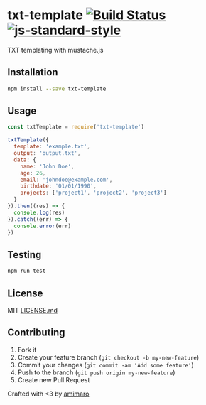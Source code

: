# txt-template [![Build Status](https://secure.travis-ci.org/amimaro/txt-template.svg?branch=master)](https://travis-ci.org/amimaro/txt-template) [![js-standard-style](https://img.shields.io/badge/code%20style-standard-brightgreen.svg?style=flat)](https://github.com/feross/standard)

TXT templating with mustache.js

## Installation

```bash
npm install --save txt-template
```

## Usage

```javascript
const txtTemplate = require('txt-template')

txtTemplate({
  template: 'example.txt',
  output: 'output.txt',
  data: {
    name: 'John Doe',
    age: 26,
    email: 'johndoe@example.com',
    birthdate: '01/01/1990',
    projects: ['project1', 'project2', 'project3']
  }
}).then((res) => {
  console.log(res)
}).catch((err) => {
  console.error(err)
})
```

## Testing

```bash
npm run test
```

## License

MIT [LICENSE.md](LICENSE.md)

## Contributing

1. Fork it
2. Create your feature branch (`git checkout -b my-new-feature`)
3. Commit your changes (`git commit -am 'Add some feature'`)
4. Push to the branch (`git push origin my-new-feature`)
5. Create new Pull Request

Crafted with <3 by [amimaro](https://github.com/amimaro)
